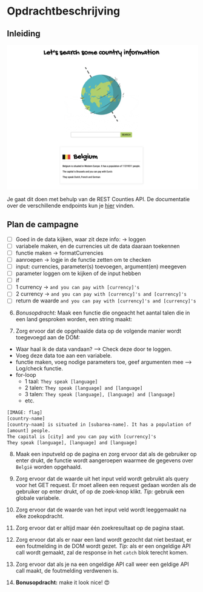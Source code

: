# Opdrachtbeschrijving

## Inleiding


![screenshot](./assets/screenshot.png)

Je gaat dit doen met behulp van de REST Counties API. De documentatie over de verschillende endpoints
kun je [hier](https://restcountries.eu/#api-endpoints-language) vinden. 


## Plan de campagne
- [ ] Goed in de data kijken, waar zit deze info: -> loggen
- [ ] variabele maken, en de currencies uit de data daaraan toekennen
- [ ] functie maken -> formatCurrencies
- [ ] aanroepen -> logje in de functie zetten om te checken
- [ ] input: currencies, parameter(s) toevoegen, argument(en) meegeven
- [ ] parameter loggen om te kijken of de input hebben
- [ ] if
- [ ] 1 currency -> `and you can pay with [currency]'s`
- [ ] 2 currency -> `and you can pay with [currency]'s and [currency]'s`
- [ ] return de waarde `and you can pay with [currency]'s and [currency]'s`
6. _Bonusopdracht:_ Maak een functie die ongeacht het aantal talen die in een land gesproken worden, een string maakt:
    
7. Zorg ervoor dat de opgehaalde data op de volgende manier wordt toegevoegd aan de DOM:
- Waar haal ik de data vandaan? --> Check deze door te loggen.
- Voeg deze data toe aan een variabele.
- functie maken, voeg nodige parameters toe, geef argumenten mee --> Log/check functie.
- for-loop
   * 1 taal: `They speak [language]`
   * 2 talen: `They speak [language] and [language]`
   * 3 talen: `They speak [language], [language] and [language]`
   * etc.


```
[IMAGE: flag]
[country-name]
[country-naam] is situated in [subarea-name]. It has a population of [amount] people.
The capital is [city] and you can pay with [currency]'s
They speak [language], [language] and [language]
```

8. Maak een inputveld op de pagina en zorg ervoor dat als de gebruiker op enter drukt, de functie wordt 
aangeroepen waarmee de gegevens over `België` worden opgehaald. 

9. Zorg ervoor dat de waarde uit het input veld wordt gebruikt als query voor het GET request. 
Er moet alleen een request gedaan worden als de gebruiker op enter drukt, of op de zoek-knop klikt.
_Tip:_ gebruik een globale variabele.

10. Zorg ervoor dat de waarde van het input veld wordt leeggemaakt na elke zoekopdracht.

11. Zorg ervoor dat er altijd maar één zoekresultaat op de pagina staat.

12. Zorg ervoor dat als er naar een land wordt gezocht dat niet bestaat, er een foutmelding in de DOM wordt gezet.
_Tip:_ als er een ongeldige API call wordt gemaakt, zal de response in het `catch` blok terecht komen.

13. Zorg ervoor dat als je na een ongeldige API call weer een geldige API call maakt, de foutmelding verdwenen is.

14. **Bonusopdracht:** make it look nice! 😍